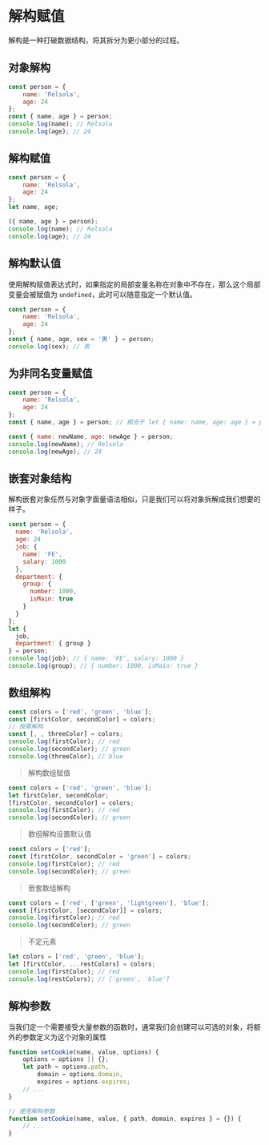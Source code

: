 # 解构赋值

解构是一种打破数据结构，将其拆分为更小部分的过程。

## 对象解构

```js
const person = {
	name: 'Relsola',
	age: 24
};
const { name, age } = person;
console.log(name); // Relsola
console.log(age); // 24
```

## 解构赋值

```js
const person = {
	name: 'Relsola',
	age: 24
};
let name, age;

({ name, age } = person);
console.log(name); // Relsola
console.log(age); // 24
```

## 解构默认值

使用解构赋值表达式时，如果指定的局部变量名称在对象中不存在，那么这个局部变量会被赋值为 `undefined`，此时可以随意指定一个默认值。

```js
const person = {
	name: 'Relsola',
	age: 24
};
const { name, age, sex = '男' } = person;
console.log(sex); // 男
```

## 为非同名变量赋值

```js
const person = {
	name: 'Relsola',
	age: 24
};
const { name, age } = person; // 相当于 let { name: name, age: age } = person;

const { name: newName, age: newAge } = person;
console.log(newName); // Relsola
console.log(newAge); // 24
```

## 嵌套对象结构

解构嵌套对象任然与对象字面量语法相似，只是我们可以将对象拆解成我们想要的样子。

```js
const person = {
  name: 'Relsola',
  age: 24
  job: {
    name: 'FE',
    salary: 1000
  },
  department: {
    group: {
      number: 1000,
      isMain: true
    }
  }
};
let {
  job,
  department: { group }
} = person;
console.log(job); // { name: 'FE', salary: 1000 }
console.log(group); // { number: 1000, isMain: true }
```

## 数组解构

```js
const colors = ['red', 'green', 'blue'];
const [firstColor, secondColor] = colors;
// 按需解构
const [, , threeColor] = colors;
console.log(firstColor); // red
console.log(secondColor); // green
console.log(threeColor); // blue
```

> 解构数组赋值

```js
const colors = ['red', 'green', 'blue'];
let firstColor, secondColor;
[firstColor, secondColor] = colors;
console.log(firstColor); // red
console.log(secondColor); // green
```

> 数组解构设置默认值

```js
const colors = ['red'];
const [firstColor, secondColor = 'green'] = colors;
console.log(firstColor); // red
console.log(secondColor); // green
```

> 嵌套数组解构

```js
const colors = ['red', ['green', 'lightgreen'], 'blue'];
const [firstColor, [secondColor]] = colors;
console.log(firstColor); // red
console.log(secondColor); // green
```

> 不定元素

```js
let colors = ['red', 'green', 'blue'];
let [firstColor, ...restColors] = colors;
console.log(firstColor); // red
console.log(restColors); // ['green', 'blue']
```

## 解构参数

当我们定一个需要接受大量参数的函数时，通常我们会创建可以可选的对象，将额外的参数定义为这个对象的属性

```js
function setCookie(name, value, options) {
	options = options || {};
	let path = options.path,
		domain = options.domain,
		expires = options.expires;
	// ...
}

// 使用解构参数
function setCookie(name, value, { path, domain, expires } = {}) {
	// ...
}
```
